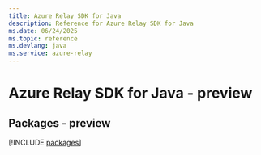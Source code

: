 ```yaml
---
title: Azure Relay SDK for Java
description: Reference for Azure Relay SDK for Java
ms.date: 06/24/2025
ms.topic: reference
ms.devlang: java
ms.service: azure-relay
---
```

# Azure Relay SDK for Java - preview
## Packages - preview
[!INCLUDE [packages](relay-index.md)]